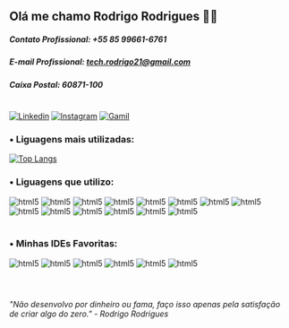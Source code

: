 ## Olá me chamo Rodrigo Rodrigues 👨‍💻
##### Contato Profissional: +55 85 99661-6761
##### E-mail Profissional: tech.rodrigo21@gmail.com
##### Caixa Postal: 60871-100
#
[![Linkedin](https://img.shields.io/badge/LinkedIn-0077B5?style=for-the-badge&logo=linkedin&logoColor=white)](https://www.linkedin.com/in/rodrigo-rodrigues-a0bab7169/)
[![Instagram](https://img.shields.io/badge/Instagram-E4405F?style=for-the-badge&logo=instagram&logoColor=white)](https://www.instagram.com/rodrigo.r21/)
[![Gamil](https://img.shields.io/badge/Gmail-D14836?style=for-the-badge&logo=gmail&logoColor=white)](tech.rodrigo21@gmail.com)

### • Liguagens mais utilizadas:
[![Top Langs](https://github-readme-stats.vercel.app/api/top-langs/?username=drigin175&layout=compact)](https://github.com/drigin175/github-readme-stats)

### • Liguagens que utilizo:
<div style="display: inline_block">
<img align:"center" alt="html5" src="https://img.shields.io/badge/PHP-777BB4?style=for-the-badge&logo=php&logoColor=white"/>
<img align:"center" alt="html5" src="https://img.shields.io/badge/HTML5-E34F26?style=for-the-badge&logo=html5&logoColor=white"/>
<img align:"center" alt="html5" src="https://img.shields.io/badge/CSS3-1572B6?style=for-the-badge&logo=css3&logoColor=white"/>
<img align:"center" alt="html5" src="https://img.shields.io/badge/C%23-239120?style=for-the-badge&logo=c-sharp&logoColor=white"/>
<img align:"center" alt="html5" src="https://img.shields.io/badge/MySQL-00000F?style=for-the-badge&logo=mysql&logoColor=white"/>
<img align:"center" alt="html5" src="https://img.shields.io/badge/JavaScript-F7DF1E?style=for-the-badge&logo=javascript&logoColor=black"/>
<img align:"center" alt="html5" src="https://img.shields.io/badge/.NET-5C2D91?style=for-the-badge&logo=.net&logoColor=white"/>
<img align:"center" alt="html5" src="https://img.shields.io/badge/Lua-2C2D72?style=for-the-badge&logo=lua&logoColor=white"/>
<img align:"center" alt="html5" src="https://img.shields.io/badge/Dart-0175C2?style=for-the-badge&logo=dart&logoColor=white"/>
<img align:"center" alt="html5" src="https://img.shields.io/badge/Markdown-000000?style=for-the-badge&logo=markdown&logoColor=white"/>
<img align:"center" alt="html5" src="https://img.shields.io/badge/React-20232A?style=for-the-badge&logo=react&logoColor=61DAFB"/>
<img align:"center" alt="html5" src="https://img.shields.io/badge/Flutter-02569B?style=for-the-badge&logo=flutter&logoColor=white"/>
<img align:"center" alt="html5" src="https://img.shields.io/badge/Node.js-43853D?style=for-the-badge&logo=node.js&logoColor=white"/>
<img align:"center" alt="html5" src="https://img.shields.io/badge/Shell_Script-121011?style=for-the-badge&logo=gnu-bash&logoColor=white"/><br></br>


### • Minhas IDEs Favoritas:
<div style="display: inline_block">
<img align:"center" alt="html5" src="https://img.shields.io/badge/Android_Studio-3DDC84?style=for-the-badge&logo=android-studio&logoColor=white"/> 
<img align:"center" alt="html5" src="https://img.shields.io/badge/Visual_Studio-5C2D91?style=for-the-badge&logo=visual%20studio&logoColor=white"/> 
<img align:"center" alt="html5" src="https://img.shields.io/badge/Visual_Studio_Code-0078D4?style=for-the-badge&logo=visual%20studio%20code&logoColor=white"/> 
<img align:"center" alt="html5" src="https://img.shields.io/badge/Eclipse-2C2255?style=for-the-badge&logo=eclipse&logoColor=white"/> 
<img align:"center" alt="html5" src="https://img.shields.io/badge/apache%20netbeans-1B6AC6?style=for-the-badge&logo=apache%20netbeans%20IDE&logoColor=white"/>
<img align:"center" alt="html5" src="https://img.shields.io/badge/Notepad++-90E59A.svg?style=for-the-badge&logo=notepad%2B%2B&logoColor=black"/><br></br>

#
*"Não desenvolvo por dinheiro ou fama, faço isso apenas pela satisfação de criar algo do zero." - Rodrigo Rodrigues*
